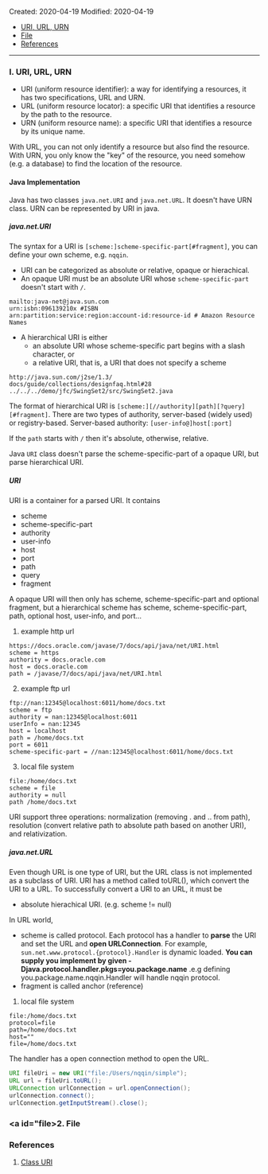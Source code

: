 Created: 2020-04-19
Modified: 2020-04-19

* [URI, URL, URN](#uri)
* [File](#file)
* [References](#reference)
***
### <a id="intro">I. URI, URL, URN</a>
* URI (uniform resource identifier): a way for identifying a resources, it has two specifications, URL and URN.
* URL (uniform resource locator): a specific URI that identifies a resource by the path to the resource.
* URN (uniform resource name): a specific URI that identifies a resource by its unique name.

With URL, you can not only identify a resource but also find the resource. With URN, you only know the "key" of the resource, you need somehow (e.g. a database) to find the location of the resource.

#### Java Implementation
Java has two classes `java.net.URI` and `java.net.URL`. It doesn't have URN class. URN can be represented by URI in java.

##### java.net.URI
The syntax for a URI is `[scheme:]scheme-specific-part[#fragment]`, you can define your own scheme, e.g. `nqqin`.
* URI can be categorized as absolute or relative, opaque or hierachical.
* An opaque URI must be an absolute URI whose `scheme-specific-part` doesn't start with `/`.
```
mailto:java-net@java.sun.com
urn:isbn:096139210x #ISBN
arn:partition:service:region:account-id:resource-id # Amazon Resource Names
```

* A hierarchical URI is either
    * an absolute URI whose scheme-specific part begins with a slash character, or
    * a relative URI, that is, a URI that does not specify a scheme

```
http://java.sun.com/j2se/1.3/
docs/guide/collections/designfaq.html#28
../../../demo/jfc/SwingSet2/src/SwingSet2.java
```
The format of hierarchical URI is `[scheme:][//authority][path][?query][#fragment]`. There are two types of authority, server-based (widely used) or registry-based.
Server-based authority: `[user-info@]host[:port]`

If the `path` starts with `/` then it's absolute, otherwise, relative.

Java `URI` class doesn't parse the scheme-specific-part of a opaque URI, but parse hierarchical URI.

##### URI
URI is a container for a parsed URI. It contains

* scheme
* scheme-specific-part
* authority
* user-info
* host
* port
* path
* query
* fragment

A opaque URI will then only has scheme, scheme-specific-part and optional fragment, but a hierarchical scheme has scheme, scheme-specific-part, path, optional host, user-info, and port...

1. example http url
```
https://docs.oracle.com/javase/7/docs/api/java/net/URI.html
scheme = https
authority = docs.oracle.com
host = docs.oracle.com
path = /javase/7/docs/api/java/net/URI.html
```

2. example ftp url
```
ftp://nan:12345@localhost:6011/home/docs.txt
scheme = ftp
authority = nan:12345@localhost:6011
userInfo = nan:12345
host = localhost
path = /home/docs.txt
port = 6011
scheme-specific-part = //nan:12345@localhost:6011/home/docs.txt
```

3. local file system
```
file:/home/docs.txt
scheme = file
authority = null
path /home/docs.txt
```

URI support three operations: normalization (removing . and .. from path), resolution (convert relative path to absolute path based on another URI), and relativization.

##### java.net.URL
Even though URL is one type of URI, but the URL class is not implemented as a subclass of URI. URI has a method called toURL(), which convert the URI to a URL.
To successfully convert a URI to an URL, it must be
* absolute hierachical URI. (e.g. scheme != null)

In URL world, 
* scheme is called protocol. Each protocol has a handler to __parse__ the URI and set the URL and __open URLConnection__. For example, `sun.net.www.protocol.{protocol}.Handler` 
is dynamic loaded. __You can supply you implement by given -Djava.protocol.handler.pkgs=you.package.name__ .e.g defining you.package.name.nqqin.Handler will handle nqqin protocol.
* fragment is called anchor (reference)

1. local file system
```
file:/home/docs.txt
protocol=file
path=/home/docs.txt
host=""
file=/home/docs.txt
```

The handler has a open connection method to open the URL.
```java
URI fileUri = new URI("file:/Users/nqqin/simple");
URL url = fileUri.toURL();
URLConnection urlConnection = url.openConnection();
urlConnection.connect();
urlConnection.getInputStream().close();
```


### <a id="file>2. File</a>

### <a id="reference">References</a>
1. <a href="https://docs.oracle.com/javase/7/docs/api/java/net/URI.html" target="_blank">Class URI</a>